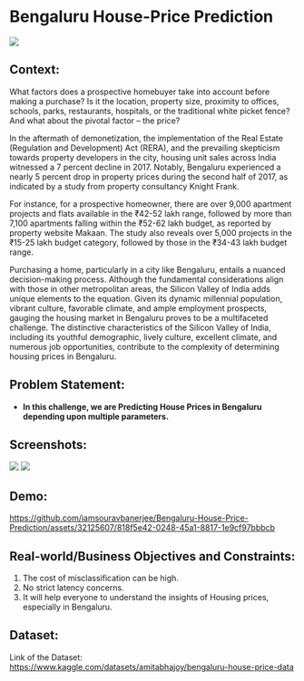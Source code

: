 # Bengaluru House-Price Prediction

![](https://i.imgur.com/af5y5kt.png)

## Context:

What factors does a prospective homebuyer take into account before making a purchase? Is it the location, property size, proximity to offices, schools, parks, restaurants, hospitals, or the traditional white picket fence? And what about the pivotal factor – the price?

In the aftermath of demonetization, the implementation of the Real Estate (Regulation and Development) Act (RERA), and the prevailing skepticism towards property developers in the city, housing unit sales across India witnessed a 7 percent decline in 2017. Notably, Bengaluru experienced a nearly 5 percent drop in property prices during the second half of 2017, as indicated by a study from property consultancy Knight Frank.

For instance, for a prospective homeowner, there are over 9,000 apartment projects and flats available in the ₹42-52 lakh range, followed by more than 7,100 apartments falling within the ₹52-62 lakh budget, as reported by property website Makaan. The study also reveals over 5,000 projects in the ₹15-25 lakh budget category, followed by those in the ₹34-43 lakh budget range.

Purchasing a home, particularly in a city like Bengaluru, entails a nuanced decision-making process. Although the fundamental considerations align with those in other metropolitan areas, the Silicon Valley of India adds unique elements to the equation. Given its dynamic millennial population, vibrant culture, favorable climate, and ample employment prospects, gauging the housing market in Bengaluru proves to be a multifaceted challenge. The distinctive characteristics of the Silicon Valley of India, including its youthful demographic, lively culture, excellent climate, and numerous job opportunities, contribute to the complexity of determining housing prices in Bengaluru.

## Problem Statement:

 - **In this challenge, we are Predicting House Prices in Bengaluru depending upon multiple parameters.**

## Screenshots:

![](https://i.imgur.com/21mhpbS.png)
![](https://i.imgur.com/L3Yw5lm.png)

## Demo:

https://github.com/iamsouravbanerjee/Bengaluru-House-Price-Prediction/assets/32125607/818f5e42-0248-45a1-8817-1e9cf97bbbcb

## Real-world/Business Objectives and Constraints:

1. The cost of misclassification can be high.
2. No strict latency concerns.
3. It will help everyone to understand the insights of Housing prices, especially in Bengaluru.

## Dataset:

Link of the Dataset: https://www.kaggle.com/datasets/amitabhajoy/bengaluru-house-price-data
